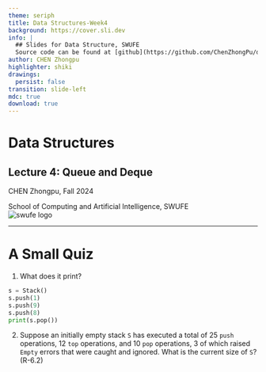 ```yaml
---
theme: seriph
title: Data Structures-Week4
background: https://cover.sli.dev
info: |
  ## Slides for Data Structure, SWUFE 
  Source code can be found at [github](https://github.com/ChenZhongPu/data-structure-swufe)
author: CHEN Zhongpu
highlighter: shiki
drawings:
  persist: false
transition: slide-left
mdc: true
download: true
---
```


# Data Structures

## Lecture 4: Queue and Deque

CHEN Zhongpu, Fall 2024

<div class="text-10px">
School of Computing and Artificial Intelligence, SWUFE
</div>
<div class="flex justify-center items-center h-60px mt-8px">
    <img src="/swufefull.svg" class="h-full" alt="swufe logo"/>
</div>

---

# A Small Quiz

1. What does it print?

```python
s = Stack()
s.push(1)
s.push(9)
s.push(8)
print(s.pop())
```

2. Suppose an initially empty stack `S` has executed a total of 25 `push` operations, 12 `top` operations, and 10 `pop` operations, 3 of which raised `Empty` errors that were caught and ignored. What is the current size of `S`? (R-6.2)
